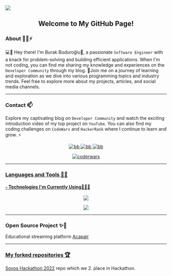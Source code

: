 <img src="https://media.giphy.com/headers/GitHub/w8ZJLtJbmuph.gif"/>

<div align="center"> 
    <h2>
        Welcome to My GitHub Page!
    </h2>
</div>

### About :technologist:⚡

💻📱 Hey there! I'm Burak Boduroğlu👋, a passionate `Software Engineer` with a knack for problem-solving and building efficient applications. When I'm not coding, you can find me sharing my knowledge and experiences on the `Developer Community` through my blog. 📝Join me on a journey of learning and exploration as we dive into various programming topics and industry trends. Feel free to explore more about my projects, articles, and social media channels.

<hr>

### Contact 📫

Explore my captivating blog on `Developer Community` and watch the exciting introduction video of my top project on `YouTube`. You can also find my coding challenges on `CodeWars` and `HackerRank` where I continue to learn and grow. ⚡
<br>

<div align="center">
    <p align="center">
        <a href="https://www.codewars.com/users/burakboduroglu" target="_blank">
            <img src="https://img.shields.io/badge/Codewars-B1361E?style=for-the-badge&logo=Codewars&logoColor=white" alt="bb"/>
        </a>
        <a href="https://www.hackerrank.com/profile/burak_boduroglu" target="_blank">
            <img src="https://img.shields.io/badge/Hackerrank-2EC866?style=for-the-badge&logo=HackerRank&logoColor=whit" alt="bb"/>
        </a>
        <a href="https://dev.to/burakboduroglu" target="_blank">
            <img src="https://img.shields.io/badge/dev.to-0A0A0A?style=for-the-badge&logo=devdotto&logoColor=white" alt="bb"/>
    </p>
    <div align="center">
        <img src="https://www.codewars.com/users/burakboduroglu/badges/small" alt="coderwars"/>
    </div>
</div>
<hr>

### Languages and Tools 🌱🔭

#### - Technologies I'm Currently Using👨🏻‍💻

<p align="center">
    <a href="https://skillicons.dev">
        <img src="https://skillicons.dev/icons?i=ts,js,go,nextjs,react,vite,tailwind,postgres,prisma,mongodb,nodejs,express" />
    </a>
</p>


<p align="center">
     <a href="https://github.com/anuraghazra/github-readme-stats">
       <img src="https://github-readme-stats.vercel.app/api/top-langs/?username=burakboduroglu&layout=compact&theme=transparent&hide=ejs,html,css,scss" />
    </a>
</p>
<hr>

### Open Source Project ✨🤝

Educational streaming platform <a href="https://github.com/Acapair"> Acapair

<hr>

### My forked repositories :trophy:

<a href="https://github.com/burakboduroglu/SovosHackathon2022"> Sovos Hackathon 2022</a> repo which we 2. place in Hackathon.
